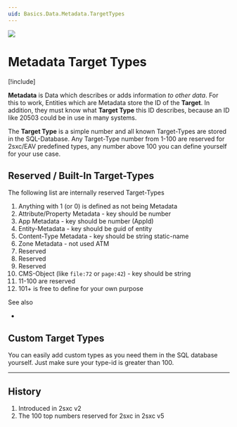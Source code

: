 ```yaml
---
uid: Basics.Data.Metadata.TargetTypes
---
```


<img src="~/assets/features/metadata.svg" class="feature">

# Metadata Target Types

[!include[](~/basics/stack/_shared-float-summary.md)]
<style>.context-box-summary .data-all { visibility: visible; } </style>

**Metadata** is Data which describes or adds information _to other data_. For this to work, Entities which are Metadata store the ID of the **Target**. In addition, they must know what **Target Type** this ID describes, because an ID like 20503 could be in use in many systems. 

The **Target Type** is a simple number and all known Target-Types are stored in the SQL-Database. Any Target-Type number from 1-100 are reserved for 2sxc/EAV predefined types, any number above 100 you can define yourself for your use case. 

## Reserved / Built-In Target-Types

The following list are internally reserved Target-Types

1. Anything with 1 (or 0) is defined as not being Metadata
2. Attribute/Property Metadata - key should be number
3. App Metadata - key should be number (AppId)
4. Entity-Metadata - key should be guid of entity
5. Content-Type Metadata - key should be string static-name
6. Zone Metadata - not used ATM
7. Reserved
8. Reserved
9. Reserved
10. CMS-Object (like `file:72` or `page:42`) - key should be string
11. 11-100 are reserved
12. 101+ is free to define for your own purpose

See also

* [](xref:ToSic.Eav.Metadata.TargetTypes)

## Custom Target Types

You can easily add custom types as you need them in the SQL database yourself. 
Just make sure your type-id is greater than 100.

---

## History

1. Introduced in 2sxc v2
1. The 100 top numbers reserved for 2sxc in 2sxc v5
